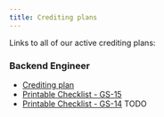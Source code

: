 ```yaml
---
title: Crediting plans
---
```


Links to all of our active crediting plans:

### Backend Engineer 

- [Crediting plan](https://docs.google.com/document/d/1A0G5Xa6KV3Rmfa9YyDvwtvvxGUP-6V4SiN2sqEZEfzQ/edit)
- [Printable Checklist - GS-15](https://docs.google.com/document/d/13rxXT3fpyHHtkRkIIjE0v0j_6dTgvpFJIjP14PqK5Jw/edit)
- [Printable Checklist - GS-14]() TODO

